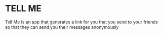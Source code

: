 # TELL ME
Tell Me is an app that generates a link for you that you send to your friends so that they can send you their messages anonymously
